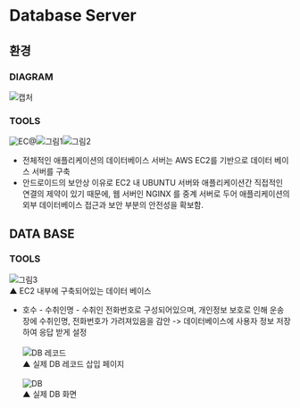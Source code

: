 
# Database Server
## 환경
 ### DIAGRAM<br/>
 ![캡처](https://user-images.githubusercontent.com/70936623/170521827-18e388e0-d09b-4712-9ade-11d95f9011de.PNG)<br/>
 
 ### TOOLS
 
 ![EC@](https://user-images.githubusercontent.com/70936623/170514737-1711570f-73e5-46cd-8ca4-a958a4ad9999.png)![그림1](https://user-images.githubusercontent.com/70936623/170514848-e57e56c9-0cd7-47ab-b46c-f28616d7e500.png)![그림2](https://user-images.githubusercontent.com/70936623/170514858-9ba81889-08c9-42b9-a704-b0ff6cedaca7.png)<br />
 * 전체적인 애플리케이션의 데이터베이스 서버는 AWS EC2를 기반으로 데이터 베이스 서버를 구축<br />
 * 안드로이드의 보안상 이유로 EC2 내 UBUNTU 서버와 애플리케이션간 직접적인 연결의 제약이 있기 때문에, 웹 서버인 NGINX 를 중계 서버로 두어 애플리케이션의 외부 데이터베이스 접근과 보안 부분의 안전성을 확보함.<br />
 
 ## DATA BASE
 ### TOOLS
 
 ![그림3](https://user-images.githubusercontent.com/70936623/170515160-c380036e-b70f-4c70-a67c-f9418b0167f0.png)<br />
 ▲ EC2 내부에 구축되어있는 데이터 베이스<br />
 * 호수 - 수취인명 - 수취인 전화번호로 구성되어있으며, 개인정보 보호로 인해 운송장에 수취인명, 전화번호가 가려져있음을 감안 -> 데이터베이스에 사용자 정보 저장하여 응답 받게 설정<br /><br />
 ![DB 레코드](https://user-images.githubusercontent.com/70936623/170522869-cd3a3411-ad9a-4e6c-9da7-2f4c14ef10f1.png)<br />
  ▲ 실제 DB 레코드 삽입 페이지 <br /><br />
  ![DB](https://user-images.githubusercontent.com/70936623/170523189-3d13a036-3fc5-4627-b209-a407cca4b81e.PNG)<br />
  ▲ 실제 DB 화면 <br /><br />


  



